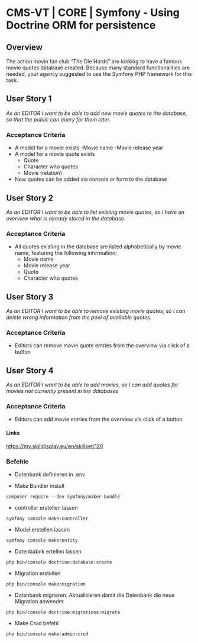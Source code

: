 # CMS-VT | CORE | Symfony - Using Doctrine ORM for persistence

## Overview
The action movie fan club “The Die Hards” are looking to have a famous movie quotes database created.
Because many standard functionalities are needed, your agency suggested to use the Symfony PHP framework for this task.

## User Story 1
*As an EDITOR I want to be able to add new movie quotes to the database, so that the public can query for them later.*

### Acceptance Criteria
- A model for a movie exists
  -Movie name
  -Movie release year
- A model for a movie quote exists
  - Quote
  - Character who quotes
  - Movie (relation)
- New quotes can be added via console or form to the database

## User Story 2
*As an EDITOR I want to be able to list existing movie quotes, so I have an overview what is already stored in the database.*

### Acceptance Criteria
- All quotes existing in the database are listed alphabetically by movie name, featuring the following information:
  - Movie name
  - Movie release year
  - Quote
  - Character who quotes

## User Story 3
*As an EDITOR I want to be able to remove existing movie quotes, so I can delete wrong information from the pool of available quotes.*

### Acceptance Criteria
- Editors can remove movie quote entries from the overview via click of a button

## User Story 4
*As an EDITOR I want to be able to add movies, so I can add quotes for movies not currently present in the databases*

### Acceptance Criteria
- Editors can add movie entries from the overview via click of a button


#### Links
https://my.skilldisplay.eu/en/skillset/120

### Befehle 
- Datenbank definieren in .env

- Make Bundler install
```
composer require --dev symfony/maker-bundle
```

- controller erstellen lassen
```
symfony console make:controller
```

- Model erstellen lassen
```
symfony console make:entity
```

- Datenbabnk ertellen lassen 
``` 
php bin/console doctrine:database:create
```

- Migration erstellen
```
php bin/console make:migration
```

- Datenbank migrieren. Aktualisieren damit die Datenbank die neue Migration anwendet
```
php bin/console doctrine:migrations:migrate
```

- Make Crud befehl 
```
php bin/console make:admin:crud
```

